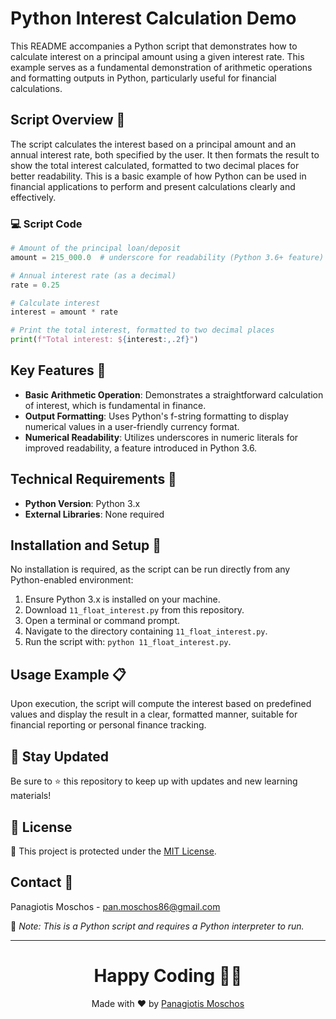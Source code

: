 
# Python Interest Calculation Demo

This README accompanies a Python script that demonstrates how to calculate interest on a principal amount using a given interest rate. This example serves as a fundamental demonstration of arithmetic operations and formatting outputs in Python, particularly useful for financial calculations.

## Script Overview 📘

The script calculates the interest based on a principal amount and an annual interest rate, both specified by the user. It then formats the result to show the total interest calculated, formatted to two decimal places for better readability. This is a basic example of how Python can be used in financial applications to perform and present calculations clearly and effectively.

### :computer: Script Code

```python
# Amount of the principal loan/deposit
amount = 215_000.0  # underscore for readability (Python 3.6+ feature)

# Annual interest rate (as a decimal)
rate = 0.25

# Calculate interest
interest = amount * rate

# Print the total interest, formatted to two decimal places
print(f"Total interest: ${interest:,.2f}")
```

## Key Features 🌟

- **Basic Arithmetic Operation**: Demonstrates a straightforward calculation of interest, which is fundamental in finance.
- **Output Formatting**: Uses Python's f-string formatting to display numerical values in a user-friendly currency format.
- **Numerical Readability**: Utilizes underscores in numeric literals for improved readability, a feature introduced in Python 3.6.

## Technical Requirements 🔧

- **Python Version**: Python 3.x
- **External Libraries**: None required

## Installation and Setup 🚀

No installation is required, as the script can be run directly from any Python-enabled environment:
1. Ensure Python 3.x is installed on your machine.
2. Download `11_float_interest.py` from this repository.
3. Open a terminal or command prompt.
4. Navigate to the directory containing `11_float_interest.py`.
5. Run the script with: `python 11_float_interest.py`.

## Usage Example 📋

Upon execution, the script will compute the interest based on predefined values and display the result in a clear, formatted manner, suitable for financial reporting or personal finance tracking.

## 📢 Stay Updated
Be sure to ⭐ this repository to keep up with updates and new learning materials!

## 📄 License
🔐 This project is protected under the [MIT License](https://mit-license.org/).

## Contact 📧
Panagiotis Moschos - pan.moschos86@gmail.com

🔗 *Note: This is a Python script and requires a Python interpreter to run.*

---
<h1 align=center>Happy Coding 👨‍💻 </h1>

<p align="center">
  Made with ❤️ by 
  <a href="https://www.linkedin.com/in/panagiotis-moschos" target="_blank">Panagiotis Moschos</a>
</p>
